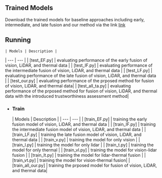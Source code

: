 
Trained Models
-
Download the trained models for baseline approaches including early, intermediate, and late fusion and our method via the link [link](https://drive.google.com/file/d/1FzyOU8gC_xLr590y-VNu22L0j9ccZ1yD/view?usp=drive_link) <br>


Running
-

  
	| Models | Description |
| --- | --- |
| [test_EF.py] | evaluating performance of the early fusion of vision, LiDAR, and thermal data |
| [test_IF.py] | evaluating performance of the intermediate fusion of vision, LiDAR, and thermal data |
| [test_LF.py] | evaluating performance of the late fusion of vision, LiDAR, and thermal data |
| [test_our.py] | evaluating performance of the prposed method for fusion of vision, LiDAR, and thermal data|
| [test_all_ta.py] | evaluating performance of the prposed method for fusion of vision, LiDAR, and thermal data with the introduced trustworthiness assessment method|

+ ### Train<br>
	| Models | Description |
| --- | --- |
| [train_EF.py] | training the early fusion model of vision, LiDAR, and thermal data |
| [train_IF.py] | training the intermediate fusion model of vision, LiDAR, and thermal data |
| [train_LF.py] | training the late fusion model of vision, LiDAR, and thermal data |
| [train_v.py] | training the model for only vision |
| [train_l.py] | training the model for only lidar |
| [train_t.py] | training the model for only thermal |
| [train_vl.py] | training the model for vision-lidar fusion |
| [train_lt.py] | training the model for lidar-thermal fusion |
| [train_vt.py] | training the model for vision-thermal fusion|
| [train_all_our.py] | training the prposed model for fusion of vision, LiDAR, and thermal data|
